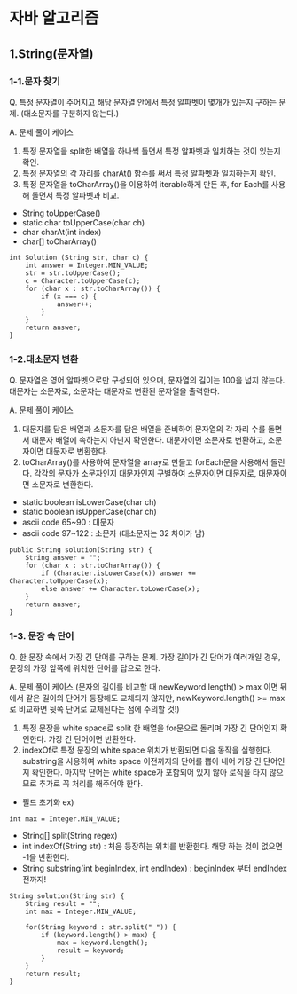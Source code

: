# 자바 알고리즘

## 1.String(문자열)
### 1-1.문자 찾기
Q.
특정 문자열이 주어지고 해당 문자열 안에서 특정 알파벳이 몇개가 있는지 구하는 문제.
(대소문자를 구분하지 않는다.)

A.
문제 풀이 케이스
1) 특정 문자열을 split한 배열을 하나씩 돌면서 특정 알파벳과 일치하는 것이 있는지 확인.
2) 특정 문자열의 각 자리를 charAt() 함수를 써서 특정 알파벳과 일치하는지 확인.
3) 특정 문자열을 toCharArray()을 이용하여 iterable하게 만든 후, for Each를 사용해 돌면서 특정 알파벳과 비교.

* String toUpperCase()
* static char toUpperCase(char ch)
* char charAt(int index)
* char[] toCharArray()

~~~
int Solution (String str, char c) {
    int answer = Integer.MIN_VALUE;
    str = str.toUpperCase();
    c = Character.toUpperCase(c);
    for (char x : str.toCharArray()) {
        if (x === c) {
            answer++;
        }
    }
    return answer;
}
~~~

### 1-2.대소문자 변환
Q.
문자열은 영어 알파벳으로만 구성되어 있으며, 문자열의 길이는 100을 넘지 않는다.
대문자는 소문자로, 소문자는 대문자로 변환된 문자열을 출력한다.

A.
문제 풀이 케이스
1) 대문자를 담은 배열과 소문자를 담은 배열을 준비하여 문자열의 각 자리 수를 돌면서 대문자 배열에 속하는지 아닌지 확인한다. 
   대문자이면 소문자로 변환하고, 소문자이면 대문자로 변환한다.
2) toCharArray()를 사용하여 문자열을 array로 만들고 forEach문을 사용해서 돌린다.
    각각의 문자가 소문자인지 대문자인지 구별하여 소문자이면 대문자로, 대문자이면 소문자로 변환한다.

* static boolean isLowerCase(char ch)
* static boolean isUpperCase(char ch)
* ascii code 65~90 : 대문자
* ascii code 97~122 : 소문자 (대소문자는 32 차이가 남)

~~~
public String solution(String str) {
    String answer = "";
    for (char x : str.toCharArray()) {
        if (Character.isLowerCase(x)) answer += Character.toUpperCase(x);
        else answer += Character.toLowerCase(x);
    }
    return answer;
}
~~~

### 1-3. 문장 속 단어

Q.
한 문장 속에서 가장 긴 단어를 구하는 문제.
가장 길이가 긴 단어가 여러개일 경우, 문장의 가장 앞쪽에 위치한 단어를 답으로 한다.

A.
문제 풀이 케이스
(문자의 길이를 비교할 때
newKeyword.length() > max 이면 뒤에서 같은 길이의 단어가 등장해도 교체되지 않지만,
newKeyword.length() >= max 로 비교하면 뒷쪽 단어로 교체된다는 점에 주의할 것!)

1. 특정 문장을 white space로 split 한 배열을 for문으로 돌리며 가장 긴 단어인지 확인한다.
   가장 긴 단어이면 반환한다.
2. indexOf로 특정 문장의 white space 위치가 반환되면 다음 동작을 실행한다.
   substring을 사용하여 white space 이전까지의 단어를 뽑아 내어 가장 긴 단어인지 확인한다.
   마지막 단어는 white space가 포함되어 있지 않아 로직을 타지 않으므로 추가로 꼭 처리를 해주어야 한다.

- 필드 초기화
  ex)

```
int max = Integer.MIN_VALUE;
```

- String[] split(String regex)
- int indexOf(String str) : 처음 등장하는 위치를 반환한다. 해당 하는 것이 없으면 -1을 반환한다.
- String substring(int beginIndex, int endIndex) : beginIndex 부터 endIndex 전까지!

~~~
String solution(String str) {
    String result = "";
    int max = Integer.MIN_VALUE;

    for(String keyword : str.split(" ")) {
        if (keyword.length() > max) {
            max = keyword.length();
            result = keyword;
        }
    }
    return result;
}
~~~